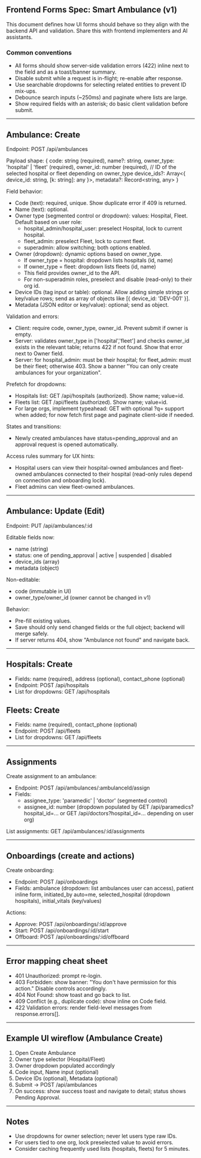 ## Frontend Forms Spec: Smart Ambulance (v1)

This document defines how UI forms should behave so they align with the backend API and validation. Share this with frontend implementers and AI assistants.

### Common conventions

- All forms should show server-side validation errors (422) inline next to the field and as a toast/banner summary.
- Disable submit while a request is in-flight; re-enable after response.
- Use searchable dropdowns for selecting related entities to prevent ID mix-ups.
- Debounce search inputs (~250ms) and paginate where lists are large.
- Show required fields with an asterisk; do basic client validation before submit.

---

## Ambulance: Create

Endpoint: POST /api/ambulances

Payload shape:
{
  code: string (required),
  name?: string,
  owner_type: 'hospital' | 'fleet' (required),
  owner_id: number (required),   // ID of the selected hospital or fleet depending on owner_type
  device_ids?: Array<{ device_id: string, [k: string]: any }>,
  metadata?: Record<string, any>
}

Field behavior:
- Code (text): required, unique. Show duplicate error if 409 is returned.
- Name (text): optional.
- Owner type (segmented control or dropdown): values: Hospital, Fleet. Default based on user role:
  - hospital_admin/hospital_user: preselect Hospital, lock to current hospital.
  - fleet_admin: preselect Fleet, lock to current fleet.
  - superadmin: allow switching; both options enabled.
- Owner (dropdown): dynamic options based on owner_type.
  - If owner_type = hospital: dropdown lists hospitals (id, name)
  - If owner_type = fleet: dropdown lists fleets (id, name)
  - This field provides owner_id to the API.
  - For non-superadmin roles, preselect and disable (read-only) to their org id.
- Device IDs (tag input or table): optional. Allow adding simple strings or key/value rows; send as array of objects like [{ device_id: 'DEV-001' }].
- Metadata (JSON editor or key/value): optional; send as object.

Validation and errors:
- Client: require code, owner_type, owner_id. Prevent submit if owner is empty.
- Server: validates owner_type in ['hospital','fleet'] and checks owner_id exists in the relevant table; returns 422 if not found. Show that error next to Owner field.
- Server: for hospital_admin: must be their hospital; for fleet_admin: must be their fleet; otherwise 403. Show a banner "You can only create ambulances for your organization".

Prefetch for dropdowns:
- Hospitals list: GET /api/hospitals (authorized). Show name; value=id.
- Fleets list: GET /api/fleets (authorized). Show name; value=id.
- For large orgs, implement typeahead: GET with optional ?q= support when added; for now fetch first page and paginate client-side if needed.

States and transitions:
- Newly created ambulances have status=pending_approval and an approval request is opened automatically.

Access rules summary for UX hints:
- Hospital users can view their hospital-owned ambulances and fleet-owned ambulances connected to their hospital (read-only rules depend on connection and onboarding lock).
- Fleet admins can view fleet-owned ambulances.

---

## Ambulance: Update (Edit)

Endpoint: PUT /api/ambulances/:id

Editable fields now:
- name (string)
- status: one of pending_approval | active | suspended | disabled
- device_ids (array)
- metadata (object)

Non-editable:
- code (immutable in UI)
- owner_type/owner_id (owner cannot be changed in v1)

Behavior:
- Pre-fill existing values.
- Save should only send changed fields or the full object; backend will merge safely.
- If server returns 404, show "Ambulance not found" and navigate back.

---

## Hospitals: Create
- Fields: name (required), address (optional), contact_phone (optional)
- Endpoint: POST /api/hospitals
- List for dropdowns: GET /api/hospitals

## Fleets: Create
- Fields: name (required), contact_phone (optional)
- Endpoint: POST /api/fleets
- List for dropdowns: GET /api/fleets

---

## Assignments

Create assignment to an ambulance:
- Endpoint: POST /api/ambulances/:ambulanceId/assign
- Fields:
  - assignee_type: 'paramedic' | 'doctor' (segmented control)
  - assignee_id: number (dropdown populated by GET /api/paramedics?hospital_id=... or GET /api/doctors?hospital_id=... depending on user org)

List assignments: GET /api/ambulances/:id/assignments

---

## Onboardings (create and actions)

Create onboarding:
- Endpoint: POST /api/onboardings
- Fields: ambulance (dropdown: list ambulances user can access), patient inline form, initiated_by auto=me, selected_hospital (dropdown hospitals), initial_vitals (key/values)

Actions:
- Approve: POST /api/onboardings/:id/approve
- Start: POST /api/onboardings/:id/start
- Offboard: POST /api/onboardings/:id/offboard

---

## Error mapping cheat sheet

- 401 Unauthorized: prompt re-login.
- 403 Forbidden: show banner: "You don't have permission for this action." Disable controls accordingly.
- 404 Not Found: show toast and go back to list.
- 409 Conflict (e.g., duplicate code): show inline on Code field.
- 422 Validation errors: render field-level messages from response.errors[].

---

## Example UI wireflow (Ambulance Create)

1) Open Create Ambulance
2) Owner type selector (Hospital/Fleet)
3) Owner dropdown populated accordingly
4) Code input, Name input (optional)
5) Device IDs (optional), Metadata (optional)
6) Submit -> POST /api/ambulances
7) On success: show success toast and navigate to detail; status shows Pending Approval.

---

## Notes
- Use dropdowns for owner selection; never let users type raw IDs.
- For users tied to one org, lock preselected value to avoid errors.
- Consider caching frequently used lists (hospitals, fleets) for 5 minutes.
